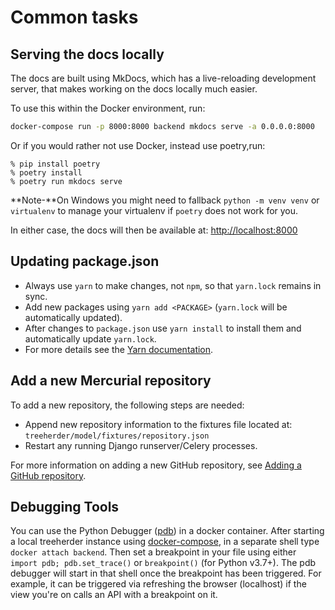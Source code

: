 # Common tasks

## Serving the docs locally

The docs are built using MkDocs, which has a live-reloading development server,
that makes working on the docs locally much easier.

To use this within the Docker environment, run:

```bash
docker-compose run -p 8000:8000 backend mkdocs serve -a 0.0.0.0:8000
```

Or if you would rather not use Docker, instead use poetry,run:

```console
% pip install poetry
% poetry install
% poetry run mkdocs serve
```
**Note-**On Windows you might need to fallback ```python -m venv venv``` or ```virtualenv``` to manage your virtualenv if ```poetry``` does not work for you.

In either case, the docs will then be available at: <http://localhost:8000>

## Updating package.json

- Always use `yarn` to make changes, not `npm`, so that `yarn.lock` remains in sync.
- Add new packages using `yarn add <PACKAGE>` (`yarn.lock` will be automatically updated).
- After changes to `package.json` use `yarn install` to install them and automatically update `yarn.lock`.
- For more details see the [Yarn documentation].

[yarn documentation]: https://yarnpkg.com/en/docs/usage

## Add a new Mercurial repository

To add a new repository, the following steps are needed:

- Append new repository information to the fixtures file located at:
  `treeherder/model/fixtures/repository.json`
- Restart any running Django runserver/Celery processes.

For more information on adding a new GitHub repository, see
[Adding a GitHub repository](submitting_data.md#adding-a-github-repository).

## Debugging Tools

You can use the Python Debugger ([pdb](https://docs.python.org/3.7/library/pdb.html)) in a docker container.
After starting a local treeherder instance using [docker-compose](installation.md#server-and-full-stack-development),
in a separate shell type `docker attach backend`. Then set a breakpoint in your file using either `import pdb; pdb.set_trace()`
or `breakpoint()` (for Python v3.7+). The pdb debugger will start in that shell once the breakpoint has been triggered.
For example, it can be triggered via refreshing the browser (localhost) if the view you're on calls an API with a breakpoint on it.
